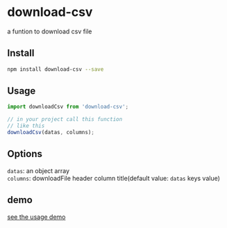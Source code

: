# download-csv
a funtion to download csv file

## Install

```bash
npm install download-csv --save
```

## Usage

```js
import downloadCsv from 'download-csv';

// in your project call this function
// like this
downloadCsv(datas, columns);

```

## Options

`datas`: an object array<br>
`columns`: downloadFile header column title(default value: `datas` keys value)

## demo

[see the usage demo](https://github.com/AllenZeng/download-csv/blob/master/example/demo.js)
